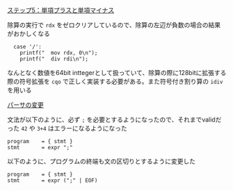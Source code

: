 [ステップ5：単項プラスと単項マイナス](https://www.sigbus.info/compilerbook/#%E3%82%B9%E3%83%86%E3%83%83%E3%83%975%E5%8D%98%E9%A0%85%E3%83%97%E3%83%A9%E3%82%B9%E3%81%A8%E5%8D%98%E9%A0%85%E3%83%9E%E3%82%A4%E3%83%8A%E3%82%B9)

除算の実行で `rdx` をゼロクリアしているので、除算の左辺が負数の場合の結果がおかしくなる

```
  case '/':
    printf("  mov rdx, 0\n");
    printf("  div rdi\n");
```

なんとなく数値を64bit inttegerとして扱っていて、除算の際に128bitに拡張する際の符号拡張を `cqo` で正しく実装する必要がある。また符号付き割り算の `idiv` を用いる

[パーサの変更](https://www.sigbus.info/compilerbook/#%E3%83%91%E3%83%BC%E3%82%B5%E3%81%AE%E5%A4%89%E6%9B%B4)


文法が以下のように、必ず `;` を必要とするようになったので、それまでvalidだった `42` や `3+4` はエラーになるようになった

```
program    = { stmt }
stmt       = expr ";"
```

以下のように、プログラムの終端も文の区切りとするように変更した
```
program    = { stmt }
stmt       = expr (";" | EOF)
```


